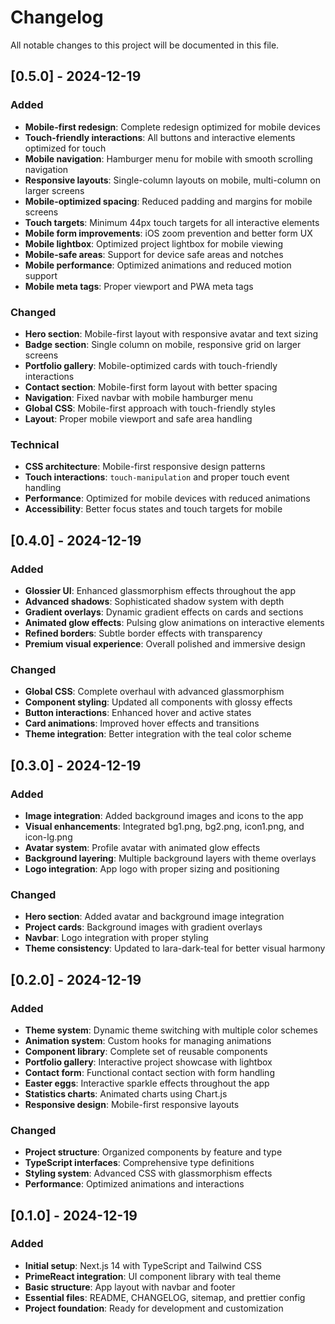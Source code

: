 # Changelog

All notable changes to this project will be documented in this file.

## [0.5.0] - 2024-12-19

### Added

- **Mobile-first redesign**: Complete redesign optimized for mobile devices
- **Touch-friendly interactions**: All buttons and interactive elements optimized for touch
- **Mobile navigation**: Hamburger menu for mobile with smooth scrolling navigation
- **Responsive layouts**: Single-column layouts on mobile, multi-column on larger screens
- **Mobile-optimized spacing**: Reduced padding and margins for mobile screens
- **Touch targets**: Minimum 44px touch targets for all interactive elements
- **Mobile form improvements**: iOS zoom prevention and better form UX
- **Mobile lightbox**: Optimized project lightbox for mobile viewing
- **Mobile-safe areas**: Support for device safe areas and notches
- **Mobile performance**: Optimized animations and reduced motion support
- **Mobile meta tags**: Proper viewport and PWA meta tags

### Changed

- **Hero section**: Mobile-first layout with responsive avatar and text sizing
- **Badge section**: Single column on mobile, responsive grid on larger screens
- **Portfolio gallery**: Mobile-optimized cards with touch-friendly interactions
- **Contact section**: Mobile-first form layout with better spacing
- **Navigation**: Fixed navbar with mobile hamburger menu
- **Global CSS**: Mobile-first approach with touch-friendly styles
- **Layout**: Proper mobile viewport and safe area handling

### Technical

- **CSS architecture**: Mobile-first responsive design patterns
- **Touch interactions**: `touch-manipulation` and proper touch event handling
- **Performance**: Optimized for mobile devices with reduced animations
- **Accessibility**: Better focus states and touch targets for mobile

## [0.4.0] - 2024-12-19

### Added

- **Glossier UI**: Enhanced glassmorphism effects throughout the app
- **Advanced shadows**: Sophisticated shadow system with depth
- **Gradient overlays**: Dynamic gradient effects on cards and sections
- **Animated glow effects**: Pulsing glow animations on interactive elements
- **Refined borders**: Subtle border effects with transparency
- **Premium visual experience**: Overall polished and immersive design

### Changed

- **Global CSS**: Complete overhaul with advanced glassmorphism
- **Component styling**: Updated all components with glossy effects
- **Button interactions**: Enhanced hover and active states
- **Card animations**: Improved hover effects and transitions
- **Theme integration**: Better integration with the teal color scheme

## [0.3.0] - 2024-12-19

### Added

- **Image integration**: Added background images and icons to the app
- **Visual enhancements**: Integrated bg1.png, bg2.png, icon1.png, and icon-lg.png
- **Avatar system**: Profile avatar with animated glow effects
- **Background layering**: Multiple background layers with theme overlays
- **Logo integration**: App logo with proper sizing and positioning

### Changed

- **Hero section**: Added avatar and background image integration
- **Project cards**: Background images with gradient overlays
- **Navbar**: Logo integration with proper styling
- **Theme consistency**: Updated to lara-dark-teal for better visual harmony

## [0.2.0] - 2024-12-19

### Added

- **Theme system**: Dynamic theme switching with multiple color schemes
- **Animation system**: Custom hooks for managing animations
- **Component library**: Complete set of reusable components
- **Portfolio gallery**: Interactive project showcase with lightbox
- **Contact form**: Functional contact section with form handling
- **Easter eggs**: Interactive sparkle effects throughout the app
- **Statistics charts**: Animated charts using Chart.js
- **Responsive design**: Mobile-first responsive layouts

### Changed

- **Project structure**: Organized components by feature and type
- **TypeScript interfaces**: Comprehensive type definitions
- **Styling system**: Advanced CSS with glassmorphism effects
- **Performance**: Optimized animations and interactions

## [0.1.0] - 2024-12-19

### Added

- **Initial setup**: Next.js 14 with TypeScript and Tailwind CSS
- **PrimeReact integration**: UI component library with teal theme
- **Basic structure**: App layout with navbar and footer
- **Essential files**: README, CHANGELOG, sitemap, and prettier config
- **Project foundation**: Ready for development and customization
